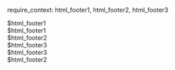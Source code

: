 require_context: html_footer1, html_footer2, html_footer3

<div class='small hidden-print text-muted' id='page-footer'>
    <div class='container'>
        <div class='row'>
            <div class='block col-sm-5'>
                <div class='hidden-xs'>
                    $html_footer1
                </div>
                <div class='text-center visible-xs'>
                    $html_footer1
                </div>
            </div>
            <div class='block col-sm-2 text-center'>
                <div class='hidden-xs'>
                    $html_footer2
                </div>
                <div class='visible-xs'>
                    $html_footer3
                </div>
            </div>
            <div class='block col-sm-5'>
                <div class='text-right hidden-xs'>
                    $html_footer3
                </div>
                <div class='text-center visible-xs'>
                    $html_footer2
                </div>
            </div>
        </div>
    </div>
</div>
